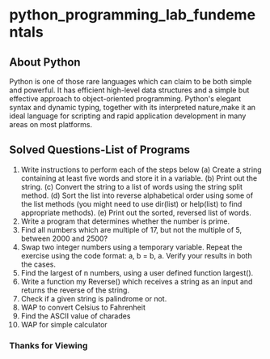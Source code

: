 # python_programming_lab_fundementals

## About Python

Python is one of those rare languages which can claim to be both simple and powerful.
It has efficient high-level data structures and a simple but effective approach to object-oriented programming. Python's elegant syntax and dynamic typing, 
together with its interpreted nature,make it an ideal language for scripting and rapid application development in many areas on most platforms.

## Solved Questions-List of Programs

1. Write instructions to perform each of the steps below
(a) Create a string containing at least five words and store it in a variable.
(b) Print out the string.
(c) Convert the string to a list of words using the string split method.
(d) Sort the list into reverse alphabetical order using some of the list
methods (you might need to use dir(list) or help(list) to find appropriate
methods).
(e) Print out the sorted, reversed list of words.
2. Write a program that determines whether the number is prime.
3. Find all numbers which are multiple of 17, but not the multiple of 5, between
   2000 and 2500?
4. Swap two integer numbers using a temporary variable. Repeat the exercise
   using the code format: a, b = b, a. Verify your results in both the cases.
5. Find the largest of n numbers, using a user defined function largest().
6. Write a function my Reverse() which receives a string as an input and returns
   the reverse of the string.
7. Check if a given string is palindrome or not.
8. WAP to convert Celsius to Fahrenheit
9. Find the ASCII value of charades
10. WAP for simple calculator 

### Thanks for Viewing
